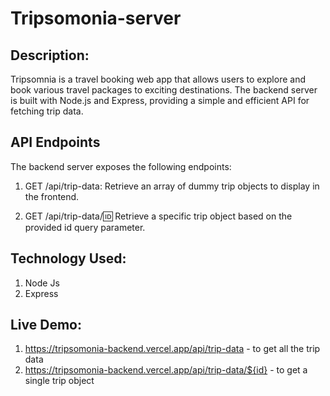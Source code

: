 # Tripsomonia-server

## Description:
Tripsomnia is a travel booking web app that allows users to explore and book various travel packages to exciting destinations. The backend server is built with Node.js and Express, providing a simple and efficient API for fetching trip data.

## API Endpoints
The backend server exposes the following endpoints:

1. GET /api/trip-data: Retrieve an array of dummy trip objects to display in the frontend.

2. GET /api/trip-data/:id: Retrieve a specific trip object based on the provided id query parameter.


## Technology Used: 
1. Node Js
2. Express

## Live Demo:
1. https://tripsomonia-backend.vercel.app/api/trip-data - to get all the trip data
2. https://tripsomonia-backend.vercel.app/api/trip-data/${id} - to get a single trip object
